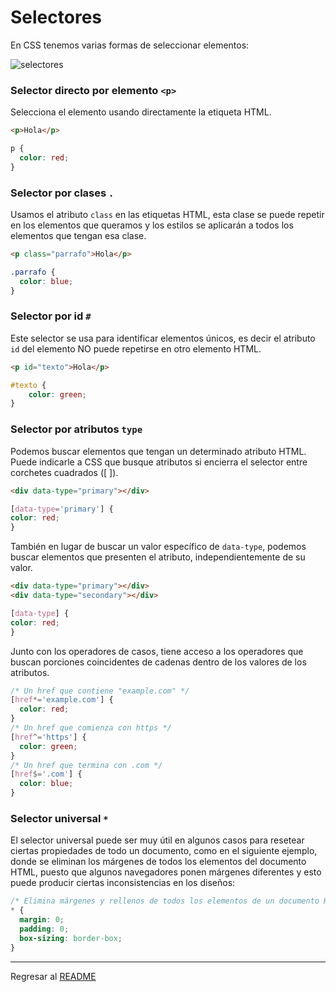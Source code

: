 # Selectores

En CSS tenemos varias formas de seleccionar elementos:

![selectores](https://lenguajecss.com/css/selectores/atributos/sintaxis-atributos.png)

### Selector directo por elemento `<p>`

Selecciona el elemento usando directamente la etiqueta HTML.

```html
<p>Hola</p>
```

```css
p {
  color: red;
}
```

### Selector por clases `.`

Usamos el atributo `class` en las etiquetas HTML, esta clase se puede repetir en los elementos que queramos y los estilos se aplicarán a todos los elementos que tengan esa clase.

```html
<p class="parrafo">Hola</p>
```

```css
.parrafo {
  color: blue;
}
```

### Selector por id `#`

Este selector se usa para identificar elementos únicos, es decir el atributo `id` del elemento NO puede repetirse en otro elemento HTML.

```html
<p id="texto">Hola</p>
```

```css
#texto {
    color: green;
}
```

### Selector por atributos `type`

Podemos buscar elementos que tengan un determinado atributo HTML. Puede indicarle a CSS que busque atributos si encierra el selector entre corchetes cuadrados ([ ]).

```html
<div data-type="primary"></div>
```

```css
[data-type='primary'] {
color: red;
}
```

También en lugar de buscar un valor específico de `data-type`, podemos buscar elementos que presenten el atributo, independientemente de su valor.

```html
<div data-type="primary"></div>
<div data-type="secondary"></div>
```

```css
[data-type] {
color: red;
}
```

Junto con los operadores de casos, tiene acceso a los operadores que buscan porciones coincidentes de cadenas dentro de los valores de los atributos.

```css
/* Un href que contiene "example.com" */
[href*='example.com'] {
  color: red;
}
/* Un href que comienza con https */
[href^='https'] {
  color: green;
}
/* Un href que termina con .com */
[href$='.com'] {
  color: blue;
}
```

### Selector universal `*`

El selector universal puede ser muy útil en algunos casos para resetear ciertas propiedades de todo un documento, como en el siguiente ejemplo, donde se eliminan los márgenes de todos los elementos del documento HTML, puesto que algunos navegadores ponen márgenes diferentes y esto puede producir ciertas inconsistencias en los diseños:

```css
/* Elimina márgenes y rellenos de todos los elementos de un documento HTML */
* {
  margin: 0;
  padding: 0;
  box-sizing: border-box;
}
```

---

Regresar al [README](../README.md)